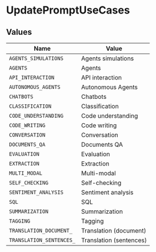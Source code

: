 # UpdatePromptUseCases


## Values

| Name                     | Value                    |
| ------------------------ | ------------------------ |
| `AGENTS_SIMULATIONS`     | Agents simulations       |
| `AGENTS`                 | Agents                   |
| `API_INTERACTION`        | API interaction          |
| `AUTONOMOUS_AGENTS`      | Autonomous Agents        |
| `CHATBOTS`               | Chatbots                 |
| `CLASSIFICATION`         | Classification           |
| `CODE_UNDERSTANDING`     | Code understanding       |
| `CODE_WRITING`           | Code writing             |
| `CONVERSATION`           | Conversation             |
| `DOCUMENTS_QA`           | Documents QA             |
| `EVALUATION`             | Evaluation               |
| `EXTRACTION`             | Extraction               |
| `MULTI_MODAL`            | Multi-modal              |
| `SELF_CHECKING`          | Self-checking            |
| `SENTIMENT_ANALYSIS`     | Sentiment analysis       |
| `SQL`                    | SQL                      |
| `SUMMARIZATION`          | Summarization            |
| `TAGGING`                | Tagging                  |
| `TRANSLATION_DOCUMENT_`  | Translation (document)   |
| `TRANSLATION_SENTENCES_` | Translation (sentences)  |